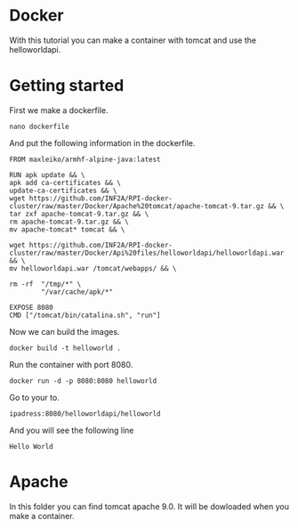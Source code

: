 # Docker
With this tutorial you can make a container with tomcat and use the helloworldapi.<br/>

<h1>Getting started</h1>
First we make a dockerfile.

    nano dockerfile

And put the following information in the dockerfile.

    FROM maxleiko/armhf-alpine-java:latest

    RUN apk update && \
    apk add ca-certificates && \
    update-ca-certificates && \
    wget https://github.com/INF2A/RPI-docker-cluster/raw/master/Docker/Apache%20tomcat/apache-tomcat-9.tar.gz && \
    tar zxf apache-tomcat-9.tar.gz && \
    rm apache-tomcat-9.tar.gz && \
    mv apache-tomcat* tomcat && \

    wget https://github.com/INF2A/RPI-docker-cluster/raw/master/Docker/Api%20files/helloworldapi/helloworldapi.war && \
    mv helloworldapi.war /tomcat/webapps/ && \

    rm -rf  "/tmp/*" \
            "/var/cache/apk/*"

    EXPOSE 8080
    CMD ["/tomcat/bin/catalina.sh", "run"]


Now we can build the images.
      
    docker build -t helloworld .
    
Run the container with port 8080.

    docker run -d -p 8080:8080 helloworld
  
Go to your to.  
    
    ipadress:8080/helloworldapi/helloworld

And you will see the following line

    Hello World

# Apache
In this folder you can find tomcat apache 9.0.
It will be dowloaded when you make a container.
